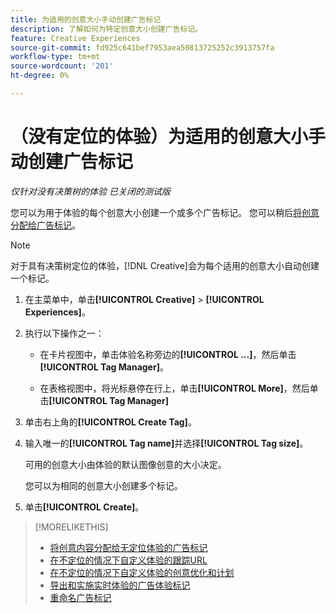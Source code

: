 ```yaml
---
title: 为适用的创意大小手动创建广告标记
description: 了解如何为特定创意大小创建广告标记。
feature: Creative Experiences
source-git-commit: fd925c641bef7953aea50813725252c3913757fa
workflow-type: tm+mt
source-wordcount: '201'
ht-degree: 0%

---
```


# （没有定位的体验）为适用的创意大小手动创建广告标记

*仅针对没有决策树的体验*
*已关闭的测试版*

您可以为用于体验的每个创意大小创建一个或多个广告标记。 您可以稍后[将创意分配给广告标记](experience-tag-assign-creatives.md)。

>[!NOTE]
>
>对于具有决策树定位的体验，[!DNL Creative]会为每个适用的创意大小自动创建一个标记。

1. 在主菜单中，单击&#x200B;**[!UICONTROL Creative]** > **[!UICONTROL Experiences]**。

1. 执行以下操作之一：

   * 在卡片视图中，单击体验名称旁边的&#x200B;**[!UICONTROL ...]**，然后单击&#x200B;**[!UICONTROL Tag Manager]**。

   * 在表格视图中，将光标悬停在行上，单击&#x200B;**[!UICONTROL More]**，然后单击&#x200B;**[!UICONTROL Tag Manager]**

1. 单击右上角的&#x200B;**[!UICONTROL Create Tag]**。

1. 输入唯一的&#x200B;**[!UICONTROL Tag name]**&#x200B;并选择&#x200B;**[!UICONTROL Tag size]**。

   可用的创意大小由体验的默认图像创意的大小决定。

   您可以为相同的创意大小创建多个标记。<!-- What are the implications? -->

1. 单击&#x200B;**[!UICONTROL Create]**。

>[!MORELIKETHIS]
>
>* [将创意内容分配给无定位体验的广告标记](experience-tag-assign-creatives.md)
>* [在不定位的情况下自定义体验的跟踪URL](experience-tracking-urls-no-targeting.md)
>* [在不定位的情况下自定义体验的创意优化和计划](experience-optimization-scheduling-no-targeting.md)
>* [导出和实施实时体验的广告体验标记](experience-tag-export.md)
>* [重命名广告标记](experience-tag-rename.md)
